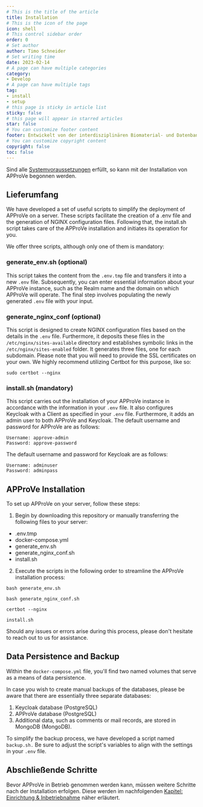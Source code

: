 ```yaml
---
# This is the title of the article
title: Installation
# This is the icon of the page
icon: shell
# This control sidebar order
order: 0
# Set author
author: Timo Schneider
# Set writing time
date: 2023-02-14
# A page can have multiple categories
category:
- Develop
# A page can have multiple tags
tag:
- install
- setup
# this page is sticky in article list
sticky: false
# this page will appear in starred articles
star: false
# You can customize footer content
footer: Entwickelt von der interdisziplinären Biomaterial- und Datenbank Frankfurt (iBDF)
# You can customize copyright content
copyright: false
toc: false
---
```


Sind alle [Systemvoraussetzungen](https://backend.demo.ibdf-frankfurt.de/manual/install/requirements.html) erfüllt, so kann mit der Installation von APProVe begonnen werden.

## Lieferumfang
We have developed a set of useful scripts to simplify the deployment of APProVe on a server.
These scripts facilitate the creation of a .env file and the generation of NGINX configuration files.
Following that, the install.sh script takes care of the APProVe installation and initiates its operation for you.

We offer three scripts, although only one of them is mandatory:

### generate_env.sh (optional)
This script takes the content from the ``.env.tmp`` file and transfers it into a new ``.env`` file.
Subsequently, you can enter essential information about your APProVe instance, such as the Realm name and the domain on which APProVe will operate.
The final step involves populating the newly generated ``.env`` file with your input.

### generate_nginx_conf (optional)
This script is designed to create NGINX configuration files based on the details in the ``.env`` file.
Furthermore, it deposits these files in the ``/etc/nginx/sites-available`` directory and establishes symbolic links in
the ``/etc/nginx/sites-enabled`` folder. It generates three files, one for each subdomain. Please note that you will need to
provide the SSL certificates on your own. We highly recommend utilizing Certbot for this purpose, like so:
````shell
sudo certbot --nginx
````


### install.sh (mandatory)
This script carries out the installation of your APProVe instance in accordance with the information in your ``.env`` file.
It also configures Keycloak with a Client as specified in your ``.env`` file. Furthermore, it adds an admin user to both APProVe
and Keycloak. The default username and password for APProVe are as follows:

````shell
Username: approve-admin
Password: approve-password
````

The default username and password for Keycloak are as follows:

````shell
Username: adminuser
Password: adminpass
````

## APProVe Installation
To set up APProVe on your server, follow these steps:

1. Begin by downloading this repository or manually transferring the following files to your server:

- .env.tmp
- docker-compose.yml
- generate_env.sh
- generate_nginx_conf.sh
- install.sh

2. Execute the scripts in the following order to streamline the APProVe installation process:

````shell
bash generate_env.sh

bash generate_nginx_conf.sh

certbot --nginx

install.sh
````
Should any issues or errors arise during this process, please don't hesitate to reach out to us for assistance.

## Data Persistence and Backup
Within the ``docker-compose.yml`` file, you'll find two named volumes that serve as a means of data persistence.

In case you wish to create manual backups of the databases, please be aware that there are essentially three separate databases:
1. Keycloak database (PostgreSQL)
2. APProVe database (PostgreSQL)
3. Additional data, such as comments or mail records, are stored in MongoDB (MongoDB).

To simplify the backup process, we have developed a script named ``backup.sh.`` Be sure to adjust the script's variables to align with the settings in your ``.env`` file.


## Abschließende Schritte
Bevor APProVe in Betrieb genommen werden kann, müssen weitere Schritte nach der Installation erfolgen. 
Diese werden im nachfolgenden [Kapitel: Einrichtung & Inbetriebnahme](https://backend.demo.ibdf-frankfurt.de/manual/install/setup.html) näher erläutert.